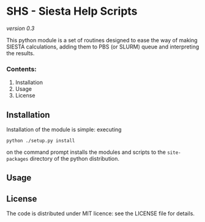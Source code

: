 SHS - Siesta Help Scripts
=========================
_version 0.3_

This python module is a set of routines designed to ease the way of making SIESTA calculations, adding them to PBS (or SLURM) queue and interpreting the results.

### Contents:

1. Installation
2. Usage
3. License

## Installation

Installation of the module is simple: executing

    python ./setup.py install

on the command prompt installs the modules and scripts to the `site-packages` directory of the python distribution.

## Usage

## License

The code is distributed under MIT licence: see the LICENSE file for details.
   
